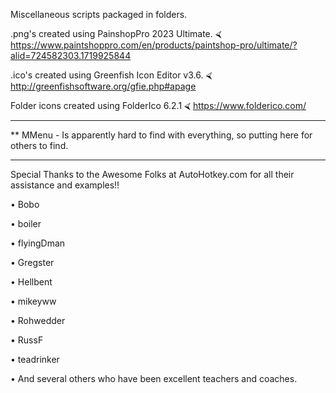 Miscellaneous scripts packaged in folders. 

.png's created using PainshopPro 2023 Ultimate.   ⮘ https://www.paintshoppro.com/en/products/paintshop-pro/ultimate/?alid=724582303.1719925844

.ico's created using Greenfish Icon Editor v3.6.  ⮘ http://greenfishsoftware.org/gfie.php#apage

Folder icons created using FolderIco 6.2.1   ⮘ https://www.folderico.com/

___


** MMenu - Is apparently hard to find with everything, so putting here for others to find.

___


Special Thanks to the Awesome Folks at AutoHotkey.com for all their assistance and examples!!

• Bobo

• boiler

• flyingDman

• Gregster

• Hellbent

• mikeyww

• Rohwedder

• RussF

• teadrinker

• And several others who have been excellent teachers and coaches. 
